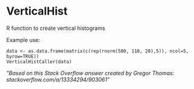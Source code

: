 # VerticalHist
R function to create vertical histograms

Example use:

```
data <- as.data.frame(matrix(c(rep(rnorm(500, 110, 20),5)), ncol=5, byrow=TRUE))
VerticalHistCaller(data)
```


_"Based on this Stack Overflow answer created by Gregor Thomas: stackoverflow.com/a/13334294/903061"_


